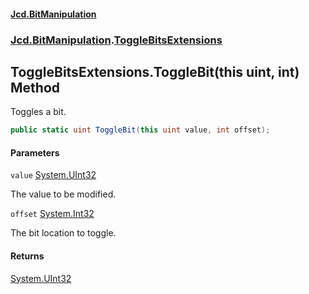 #### [Jcd.BitManipulation](index.md 'index')
### [Jcd.BitManipulation](Jcd.BitManipulation.md 'Jcd.BitManipulation').[ToggleBitsExtensions](Jcd.BitManipulation.ToggleBitsExtensions.md 'Jcd.BitManipulation.ToggleBitsExtensions')

## ToggleBitsExtensions.ToggleBit(this uint, int) Method

Toggles a bit.

```csharp
public static uint ToggleBit(this uint value, int offset);
```
#### Parameters

<a name='Jcd.BitManipulation.ToggleBitsExtensions.ToggleBit(thisuint,int).value'></a>

`value` [System.UInt32](https://docs.microsoft.com/en-us/dotnet/api/System.UInt32 'System.UInt32')

The value to be modified.

<a name='Jcd.BitManipulation.ToggleBitsExtensions.ToggleBit(thisuint,int).offset'></a>

`offset` [System.Int32](https://docs.microsoft.com/en-us/dotnet/api/System.Int32 'System.Int32')

The bit location to toggle.

#### Returns
[System.UInt32](https://docs.microsoft.com/en-us/dotnet/api/System.UInt32 'System.UInt32')